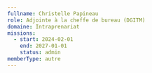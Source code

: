 ```yaml
---
fullname: Christelle Papineau
role: Adjointe à la cheffe de bureau (DGITM)
domaine: Intraprenariat
missions:
  - start: 2024-02-01
    end: 2027-01-01
    status: admin
memberType: autre
---
```


